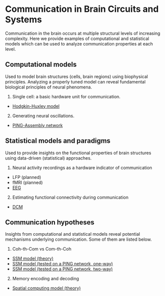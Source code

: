 # Communication in Brain Circuits and Systems

Communication in the brain occurs at multiple structural levels of increasing complexity. 
Here we provide examples of computational and statistical models which can be used to analyze communication properties at each level.

## Computational models

Used to model brain structures (cells, brain regions) using biophysical principles. 
Analyzing a properly tuned model can reveal fundamental biological principles of neural phenomena.

1. Single cell: a basic hardware unit for communication.
  - [Hodgkin-Huxley model](HH/hh_spiker.ipynb)

2. Generating neural oscillations.
  - [PING-Assembly network](PING-Assembly_BMTK/PING-Assembly_BMTK.ipynb)

## Statistical models and paradigms

Used to provide insights on the functional properties of brain structures using data-driven (statistical) approaches.

1. Neural activity recordings as a hardware indicator of communication
  - LFP (planned)
  - fMRI (planned)
  - [EEG](eeg_emotion_classification.ipynb)

2. Estimating functional connectivity during communication
  - [DCM](DCM/DCM_tutorial.ipynb)

## Communication hypotheses

Insights from computational and statistical models reveal potential mechanisms underlying communication.
Some of them are listed below.

1. Coh-th-Com vs Com-th-Coh
  - [SSM model (theory)](SSM/Vinck2021_SSM_tutorial.ipynb)
  - [SSM model (tested on a PING network, one-way)](SSM/PING-Assembly-BMTK_Vinck/PING-Assembly_BMTK_OneWay.ipynb)
  - [SSM model (tested on a PING network, two-way)](SSM/PING-Assembly-BMTK_Vinck/PING-Assembly_BMTK_TwoWay.ipynb)
2. Memory encoding and decoding
  - [Spatial computing model (theory)](SpatialComputing.ipynb)
